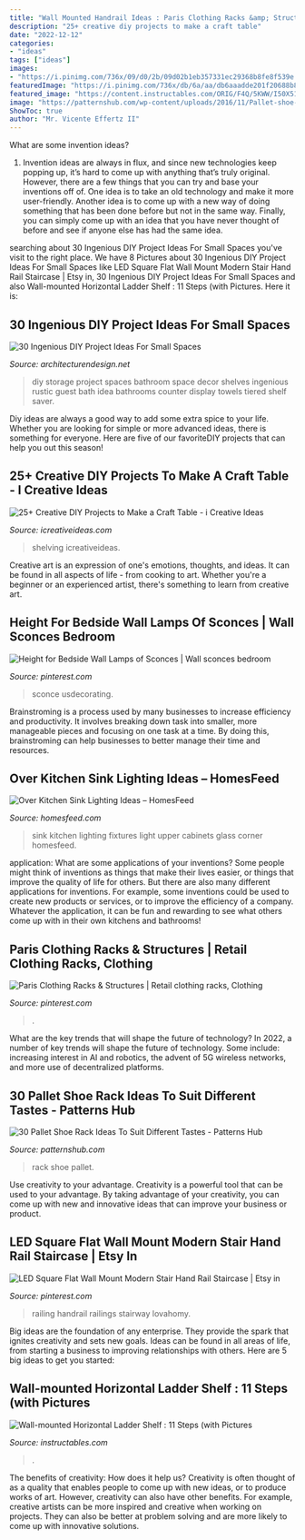 ```yaml
---
title: "Wall Mounted Handrail Ideas : Paris Clothing Racks &amp; Structures"
description: "25+ creative diy projects to make a craft table"
date: "2022-12-12"
categories:
- "ideas"
tags: ["ideas"]
images:
- "https://i.pinimg.com/736x/09/d0/2b/09d02b1eb357331ec29368b8fe8f539e.jpg"
featuredImage: "https://i.pinimg.com/736x/db/6a/aa/db6aaadde201f20688b81435f6446210.jpg"
featured_image: "https://content.instructables.com/ORIG/F4Q/5KWW/I50X517E/F4Q5KWWI50X517E.jpg?auto=webp&amp;frame=1&amp;width=2100"
image: "https://patternshub.com/wp-content/uploads/2016/11/Pallet-shoe-rack-wall.jpg"
ShowToc: true
author: "Mr. Vicente Effertz II"
---
```



What are some invention ideas?
1. Invention ideas are always in flux, and since new technologies keep popping up, it’s hard to come up with anything that’s truly original. However, there are a few things that you can try and base your inventions off of. One idea is to take an old technology and make it more user-friendly. Another idea is to come up with a new way of doing something that has been done before but not in the same way. Finally, you can simply come up with an idea that you have never thought of before and see if anyone else has had the same idea.

	

		
searching about 30 Ingenious DIY Project Ideas For Small Spaces you've visit to the right place. We have 8 Pictures about 30 Ingenious DIY Project Ideas For Small Spaces like LED Square Flat Wall Mount Modern Stair Hand Rail Staircase | Etsy in, 30 Ingenious DIY Project Ideas For Small Spaces and also Wall-mounted Horizontal Ladder Shelf : 11 Steps (with Pictures. Here it is:
		
    
## 30 Ingenious DIY Project Ideas For Small Spaces

<img loading=lazy src="http://cdn.architecturendesign.net/wp-content/uploads/2016/01/AD-Ingenious-DIY-Project-Ideas-For-Small-Spaces-24.jpg" onerror="this.onerror=null;this.src='https://tse4.mm.bing.net/th?id=OIP.i7Loic3OiM3XkqHPTrpAaQHaLH&amp;pid=15.1';" alt="30 Ingenious DIY Project Ideas For Small Spaces">

_Source: architecturendesign.net_

>diy storage project spaces bathroom space decor shelves ingenious rustic guest bath idea bathrooms counter display towels tiered shelf saver. 

	

Diy ideas are always a good way to add some extra spice to your life. Whether you are looking for simple or more advanced ideas, there is something for everyone. Here are five of our favoriteDIY projects that can help you out this season!

    
## 25+ Creative DIY Projects To Make A Craft Table - I Creative Ideas

<img loading=lazy src="https://www.icreativeideas.com/wp-content/uploads/2016/09/crafttable20.jpg" onerror="this.onerror=null;this.src='https://tse3.mm.bing.net/th?id=OIP.1WRjvtx4O2jCLy_vej2ChwHaLH&amp;pid=15.1';" alt="25+ Creative DIY Projects to Make a Craft Table - i Creative Ideas">

_Source: icreativeideas.com_

>shelving icreativeideas. 

	

Creative art is an expression of one's emotions, thoughts, and ideas. It can be found in all aspects of life - from cooking to art. Whether you're a beginner or an experienced artist, there's something to learn from creative art.

    
## Height For Bedside Wall Lamps Of Sconces | Wall Sconces Bedroom

<img loading=lazy src="https://i.pinimg.com/736x/c5/db/d2/c5dbd2ad819040f032f84b3fb133aadf.jpg" onerror="this.onerror=null;this.src='https://tse3.mm.bing.net/th?id=OIP.wmFTVWaYSt9e9XtmzseQsAHaE6&amp;pid=15.1';" alt="Height for Bedside Wall Lamps of Sconces | Wall sconces bedroom">

_Source: pinterest.com_

>sconce usdecorating. 

	

Brainstroming is a process used by many businesses to increase efficiency and productivity. It involves breaking down task into smaller, more manageable pieces and focusing on one task at a time. By doing this, brainstroming can help businesses to better manage their time and resources.

    
## Over Kitchen Sink Lighting Ideas – HomesFeed

<img loading=lazy src="https://homesfeed.com/wp-content/uploads/2015/08/Wall-light-fixtures-over-the-kitchen-sink-small-corner-kitchen-set-white-painted-cabinets-upper-cabinets-with-glass-door-.jpg" onerror="this.onerror=null;this.src='https://tse2.mm.bing.net/th?id=OIP.7fQH8bp7uD-_MnkzHEaFIgHaJ4&amp;pid=15.1';" alt="Over Kitchen Sink Lighting Ideas – HomesFeed">

_Source: homesfeed.com_

>sink kitchen lighting fixtures light upper cabinets glass corner homesfeed. 

	

application: What are some applications of your inventions?
Some people might think of inventions as things that make their lives easier, or things that improve the quality of life for others. But there are also many different applications for inventions. For example, some inventions could be used to create new products or services, or to improve the efficiency of a company. Whatever the application, it can be fun and rewarding to see what others come up with in their own kitchens and bathrooms!

    
## Paris Clothing Racks &amp; Structures | Retail Clothing Racks, Clothing

<img loading=lazy src="https://i.pinimg.com/736x/db/6a/aa/db6aaadde201f20688b81435f6446210.jpg" onerror="this.onerror=null;this.src='https://tse3.mm.bing.net/th?id=OIP.iwhmVace_1MTrfVNfgbVCAHaLH&amp;pid=15.1';" alt="Paris Clothing Racks &amp; Structures | Retail clothing racks, Clothing">

_Source: pinterest.com_

>. 

	

What are the key trends that will shape the future of technology?
In 2022, a number of key trends will shape the future of technology. Some include: increasing interest in AI and robotics, the advent of 5G wireless networks, and more use of decentralized platforms.

    
## 30 Pallet Shoe Rack Ideas To Suit Different Tastes - Patterns Hub

<img loading=lazy src="https://patternshub.com/wp-content/uploads/2016/11/Pallet-shoe-rack-wall.jpg" onerror="this.onerror=null;this.src='https://tse3.mm.bing.net/th?id=OIP.qxyuwPAL4PpCaahdN3EDbwHaJ3&amp;pid=15.1';" alt="30 Pallet Shoe Rack Ideas To Suit Different Tastes - Patterns Hub">

_Source: patternshub.com_

>rack shoe pallet. 

	

Use creativity to your advantage.
Creativity is a powerful tool that can be used to your advantage. By taking advantage of your creativity, you can come up with new and innovative ideas that can improve your business or product.

    
## LED Square Flat Wall Mount Modern Stair Hand Rail Staircase | Etsy In

<img loading=lazy src="https://i.pinimg.com/736x/09/d0/2b/09d02b1eb357331ec29368b8fe8f539e.jpg" onerror="this.onerror=null;this.src='https://tse2.mm.bing.net/th?id=OIP.rXr9QyVpBJPol1OKw9ZbnwHaJ3&amp;pid=15.1';" alt="LED Square Flat Wall Mount Modern Stair Hand Rail Staircase | Etsy in">

_Source: pinterest.com_

>railing handrail railings stairway lovahomy. 

	

Big ideas are the foundation of any enterprise. They provide the spark that ignites creativity and sets new goals. Ideas can be found in all areas of life, from starting a business to improving relationships with others. Here are 5 big ideas to get you started:

    
## Wall-mounted Horizontal Ladder Shelf : 11 Steps (with Pictures

<img loading=lazy src="https://content.instructables.com/ORIG/F4Q/5KWW/I50X517E/F4Q5KWWI50X517E.jpg?auto=webp&amp;frame=1&amp;width=2100" onerror="this.onerror=null;this.src='https://tse2.mm.bing.net/th?id=OIP.GwqetY5xS2jf-suq3S4UxgHaGL&amp;pid=15.1';" alt="Wall-mounted Horizontal Ladder Shelf : 11 Steps (with Pictures">

_Source: instructables.com_

>. 

	

The benefits of creativity: How does it help us?
Creativity is often thought of as a quality that enables people to come up with new ideas, or to produce works of art. However, creativity can also have other benefits. For example, creative artists can be more inspired and creative when working on projects. They can also be better at problem solving and are more likely to come up with innovative solutions.


